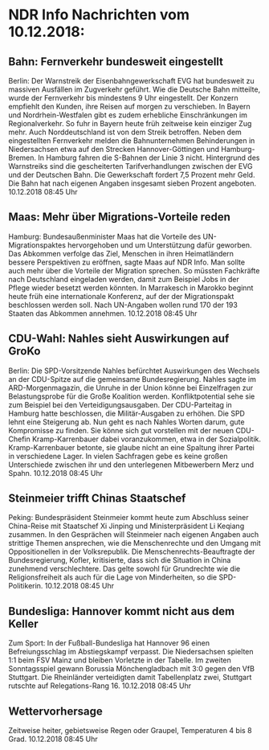 # NDR Info Nachrichten vom 10.12.2018:


## Bahn: Fernverkehr bundesweit eingestellt
Berlin: Der Warnstreik der Eisenbahngewerkschaft EVG hat bundesweit zu massiven Ausfällen im Zugverkehr geführt. Wie die Deutsche Bahn mitteilte, wurde der Fernverkehr bis mindestens 9 Uhr eingestellt. Der Konzern empfiehlt den Kunden, ihre Reisen auf morgen zu verschieben. In Bayern und Nordrhein-Westfalen gibt es zudem erhebliche Einschränkungen im Regionalverkehr. So fuhr in Bayern heute früh zeitweise kein einziger Zug mehr. Auch Norddeutschland ist von dem Streik betroffen. Neben dem eingestellten Fernverkehr melden die Bahnunternehmen Behinderungen in Niedersachsen etwa auf den Strecken Hannover-Göttingen und Hamburg-Bremen. In Hamburg fahren die S-Bahnen der Linie 3 nicht. Hintergrund des Warnstreiks sind die gescheiterten Tarifverhandlungen zwischen der EVG und der Deutschen Bahn. Die Gewerkschaft fordert 7,5 Prozent mehr Geld. Die Bahn hat nach eigenen Angaben insgesamt sieben Prozent angeboten. 10.12.2018 08:45 Uhr 

## Maas: Mehr über Migrations-Vorteile reden
Hamburg: Bundesaußenminister Maas hat die Vorteile des UN-Migrationspaktes hervorgehoben und um Unterstützung dafür geworben. Das Abkommen verfolge das Ziel, Menschen in ihren Heimatländern bessere Perspektiven zu eröffnen, sagte Maas auf NDR Info. Man sollte auch mehr über die Vorteile der Migration sprechen. So müssten Fachkräfte nach Deutschland eingeladen werden, damit zum Beispiel Jobs in der Pflege wieder besetzt werden könnten. In Marrakesch in Marokko beginnt heute früh eine internationale Konferenz, auf der der Migrationspakt beschlossen werden soll. Nach UN-Angaben wollen rund 170 der 193 Staaten das Abkommen annehmen. 10.12.2018 08:45 Uhr 

## CDU-Wahl: Nahles sieht Auswirkungen auf GroKo
Berlin: Die SPD-Vorsitzende Nahles befürchtet Auswirkungen des Wechsels an der CDU-Spitze auf die gemeinsame Bundesregierung. Nahles sagte im ARD-Morgenmagazin, die Unruhe in der Union könne bei Einzelfragen zur Belastungsprobe für die Große Koalition werden. Konfliktpotential sehe sie zum Beispiel bei den Verteidigungsausgaben. Der CDU-Parteitag in Hamburg hatte beschlossen, die Militär-Ausgaben zu erhöhen. Die SPD lehnt eine Steigerung ab. Nun geht es nach Nahles Worten darum, gute Kompromisse zu finden. Sie könne sich gut vorstellen mit der neuen CDU-Chefin Kramp-Karrenbauer dabei voranzukommen, etwa in der Sozialpolitik. Kramp-Karrenbauer betonte, sie glaube nicht an eine Spaltung ihrer Partei in verschiedene Lager. In vielen Sachfragen gebe es keine großen Unterschiede zwischen ihr und den unterlegenen Mitbewerbern Merz und Spahn. 10.12.2018 08:45 Uhr 

## Steinmeier trifft Chinas Staatschef
Peking: Bundespräsident Steinmeier kommt heute zum Abschluss seiner China-Reise mit Staatschef Xi Jinping und Ministerpräsident Li Keqiang zusammen. In den Gesprächen will Steinmeier nach eigenen Angaben auch strittige Themen ansprechen, wie die Menschenrechte und den Umgang mit Oppositionellen in der Volksrepublik. Die Menschenrechts-Beauftragte der Bundesregierung, Kofler, kritisierte, dass sich die Situation in China zunehmend verschlechtere. Das gelte sowohl für Grundrechte wie die Religionsfreiheit als auch für die Lage von Minderheiten, so die SPD-Politikerin. 10.12.2018 08:45 Uhr 

## Bundesliga: Hannover kommt nicht aus dem Keller
Zum Sport: In der Fußball-Bundesliga hat Hannover 96 einen Befreiungsschlag im Abstiegskampf verpasst. Die Niedersachsen spielten 1:1 beim FSV Mainz und bleiben Vorletzte in der Tabelle. Im zweiten Sonntagsspiel gewann Borussia Mönchengladbach mit 3:0 gegen den VfB Stuttgart. Die Rheinländer verteidigten damit Tabellenplatz zwei, Stuttgart rutschte auf Relegations-Rang 16. 10.12.2018 08:45 Uhr 

## Wettervorhersage
Zeitweise heiter, gebietsweise Regen oder Graupel, Temperaturen 4 bis 8 Grad. 10.12.2018 08:45 Uhr 
